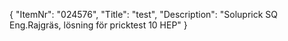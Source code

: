 {
  "ItemNr": "024576",
  "Title": "test",
  "Description": "Soluprick SQ Eng.Rajgräs, lösning för pricktest 10 HEP"
}